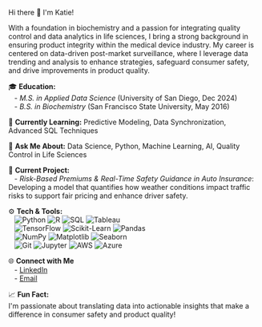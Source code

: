 Hi there 👋 I'm Katie!

With a foundation in biochemistry and a passion for integrating quality control and data analytics in life sciences, I bring a strong background in ensuring product integrity within the medical device industry. My career is centered on data-driven post-market surveillance, where I leverage data trending and analysis to enhance strategies, safeguard consumer safety, and drive improvements in product quality.

🎓 **Education:**  
&nbsp;&nbsp; - *M.S. in Applied Data Science* (University of San Diego, Dec 2024)  
&nbsp;&nbsp; - *B.S. in Biochemistry*  (San Francisco State University, May 2016)

🌱 **Currently Learning:** Predictive Modeling, Data Synchronization, Advanced SQL Techniques  

💬 **Ask Me About:** Data Science, Python, Machine Learning, AI, Quality Control in Life Sciences  

🔭 **Current Project:**  
&nbsp;&nbsp; - *Risk-Based Premiums & Real-Time Safety Guidance in Auto Insurance*: Developing a model that quantifies how weather conditions impact traffic risks to support fair pricing and enhance driver safety.

⚙️ **Tech & Tools:**  
&nbsp;&nbsp; ![Python](https://img.shields.io/badge/-Python-blue) ![R](https://img.shields.io/badge/-R-green) ![SQL](https://img.shields.io/badge/-SQL-orange) ![Tableau](https://img.shields.io/badge/-Tableau-purple)  
&nbsp;&nbsp; ![TensorFlow](https://img.shields.io/badge/-TensorFlow-orange) ![Scikit-Learn](https://img.shields.io/badge/-scikit--learn-orange) ![Pandas](https://img.shields.io/badge/-Pandas-lightblue)  
&nbsp;&nbsp; ![NumPy](https://img.shields.io/badge/-NumPy-red) ![Matplotlib](https://img.shields.io/badge/-Matplotlib-blue) ![Seaborn](https://img.shields.io/badge/-Seaborn-lightgreen)  
&nbsp;&nbsp; ![Git](https://img.shields.io/badge/-Git-black) ![Jupyter](https://img.shields.io/badge/-Jupyter-yellow) ![AWS](https://img.shields.io/badge/-AWS-FF9900) ![Azure](https://img.shields.io/badge/-Azure-0078D4)  

🌐 **Connect with Me**  
&nbsp;&nbsp; - [LinkedIn](https://linkedin.com/in/katiemears/)  
&nbsp;&nbsp; - [Email](mailto:katieback628@gmail.com)

📈 **Fun Fact:**  
I'm passionate about translating data into actionable insights that make a difference in consumer safety and product quality!

